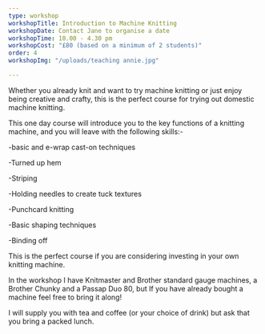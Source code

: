 ```yaml
---
type: workshop
workshopTitle: Introduction to Machine Knitting
workshopDate: Contact Jane to organise a date
workshopTime: 10.00 - 4.30 pm
workshopCost: "£80 (based on a minimum of 2 students)"
order: 4
workshopImg: "/uploads/teaching annie.jpg"

---
```

Whether you already knit and want to try machine knitting or just enjoy being creative and crafty, this is the perfect course for trying out domestic machine knitting.

This one day course will introduce you to the key functions of a knitting machine, and you will leave with the following skills:-

\-basic and e-wrap cast-on techniques

\-Turned up hem

\-Striping

\-Holding needles to create tuck textures

\-Punchcard knitting

\-Basic shaping techniques

\-Binding off

This is the perfect course if you are considering investing in your own knitting machine.

In the workshop I have Knitmaster and Brother standard gauge machines, a Brother Chunky and a Passap Duo 80, but If you have already bought a machine feel free to bring it along!

I will supply you with tea and coffee (or your choice of drink) but ask that you bring a packed lunch.